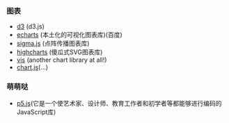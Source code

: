 
### 图表

- [d3](https://github.com/mbostock/d3) (d3.js)
- [echarts](https://github.com/ecomfe/echarts) (本土化的可视化图表库)(百度)
- [sigma.js](https://github.com/jacomyal/sigma.js/) (点阵传播图表库)
- [highcharts](https://github.com/highcharts/highcharts) (傻瓜式SVG图表库)
- [vis](https://github.com/almende/vis) (another chart library at all!)
- [chart.js](https://github.com/nnnick/Chart.js)(...)

### 萌萌哒

- [p5.js](https://github.com/processing/p5.js)(它是一个使艺术家、设计师、教育工作者和初学者等都能够进行编码的JavaScript库)
